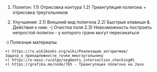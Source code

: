 1) Полигон:
	1.1) Отрисовка контура
	1.2) Триангуляция полигона + отрисовка треугольников
	
2) Улучшения:
	2.1) Внешний вид полигона
	2.2) Быстрые клавиши & Действия к ним: -) Очистка поля
	2.3) Невозможность построить непростой полигон - у которого грани могут пересекаться
	
-) Полезные материалы:

	+) https://ru.wikibooks.org/wiki/Реализации_алгоритмов/Задача_о_принадлежности_точки_многоугольнику
	+) https://e-maxx.ru/algo/segments_intersection_checking#1
	+) https://grafika.me/node/765 - Триангуляция полигона на Java